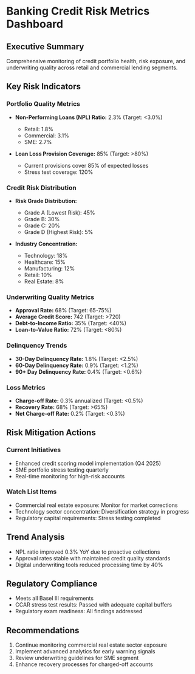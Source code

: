 # Banking Credit Risk Metrics Dashboard

## Executive Summary
Comprehensive monitoring of credit portfolio health, risk exposure, and underwriting quality across retail and commercial lending segments.

## Key Risk Indicators

### Portfolio Quality Metrics
- **Non-Performing Loans (NPL) Ratio:** 2.3% (Target: <3.0%)
  - Retail: 1.8%
  - Commercial: 3.1%
  - SME: 2.7%

- **Loan Loss Provision Coverage:** 85% (Target: >80%)
  - Current provisions cover 85% of expected losses
  - Stress test coverage: 120%

### Credit Risk Distribution
- **Risk Grade Distribution:**
  - Grade A (Lowest Risk): 45%
  - Grade B: 30%
  - Grade C: 20%
  - Grade D (Highest Risk): 5%

- **Industry Concentration:**
  - Technology: 18%
  - Healthcare: 15%
  - Manufacturing: 12%
  - Retail: 10%
  - Real Estate: 8%

### Underwriting Quality Metrics
- **Approval Rate:** 68% (Target: 65-75%)
- **Average Credit Score:** 742 (Target: >720)
- **Debt-to-Income Ratio:** 35% (Target: <40%)
- **Loan-to-Value Ratio:** 72% (Target: <80%)

### Delinquency Trends
- **30-Day Delinquency Rate:** 1.8% (Target: <2.5%)
- **60-Day Delinquency Rate:** 0.9% (Target: <1.2%)
- **90+ Day Delinquency Rate:** 0.4% (Target: <0.6%)

### Loss Metrics
- **Charge-off Rate:** 0.3% annualized (Target: <0.5%)
- **Recovery Rate:** 68% (Target: >65%)
- **Net Charge-off Rate:** 0.2% (Target: <0.3%)

## Risk Mitigation Actions

### Current Initiatives
- Enhanced credit scoring model implementation (Q4 2025)
- SME portfolio stress testing quarterly
- Real-time monitoring for high-risk accounts

### Watch List Items
- Commercial real estate exposure: Monitor for market corrections
- Technology sector concentration: Diversification strategy in progress
- Regulatory capital requirements: Stress testing completed

## Trend Analysis
- NPL ratio improved 0.3% YoY due to proactive collections
- Approval rates stable with maintained credit quality standards
- Digital underwriting tools reduced processing time by 40%

## Regulatory Compliance
- Meets all Basel III requirements
- CCAR stress test results: Passed with adequate capital buffers
- Regulatory exam readiness: All findings addressed

## Recommendations
1. Continue monitoring commercial real estate sector exposure
2. Implement advanced analytics for early warning signals
3. Review underwriting guidelines for SME segment
4. Enhance recovery processes for charged-off accounts
